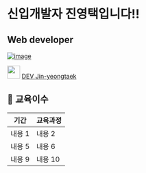 # 신입개발자 진영택입니다!!

## Web developer

[![image](https://user-images.githubusercontent.com/112805025/229288446-ca2495ce-7719-43b1-b565-33532a17aaa3.png)](https://chambray-century-c20.notion.site/1be526a961a445ed802892212d2c3d3c)

<a target="_blank" rel="noopener noreferrer nofollow" href="https://user-images.githubusercontent.com/112805025/229288446-ca2495ce-7719-43b1-b565-33532a17aaa3.png"><img src="https://user-images.githubusercontent.com/112805025/229288446-ca2495ce-7719-43b1-b565-33532a17aaa3.png" width="30" height="30" style="max-width: 100%;"></a>
<a href="https://chambray-century-c20.notion.site/1be526a961a445ed802892212d2c3d3c" rel="nofollow">
DEV Jin-yeongtaek
</a>


## :book: 교육이수
|기간|교육과정|
|---|---|
|내용 1|내용 2|
|내용 5|내용 6|
|내용 9|내용 10|

